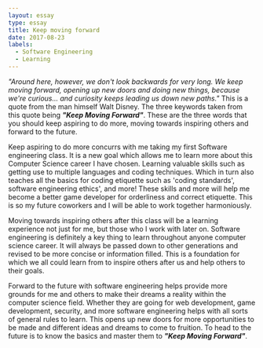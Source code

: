 ```yaml
---
layout: essay
type: essay
title: Keep moving forward
date: 2017-08-23
labels:
  - Software Engineering
  - Learning
---
```


_"Around here, however, we don't look backwards for very long. We keep moving forward, opening up new doors and doing new things, because we're curious... and curiosity keeps leading us down new paths."_ This is a quote from the man himself Walt Disney. The three keywords taken from this quote being _**"Keep Moving Forward"**_. These are the three words that you should keep aspiring to do more, moving towards inspiring others and forward to the future.

Keep aspiring to do more concurrs with me taking my first Software engineering class. It is a new goal which allows me to learn more about this Computer Science career I have chosen. Learning valuable skills such as getting use to multiple languages and coding techniques. Which in turn  also teaches all the basics for coding etiquette such as 'coding standards', software engineering ethics', and more! These skills and more will help me become a better game developer for orderliness and correct etiquette. This is so my future coworkers and I will be able to work together harmoniously.

Moving towards inspiring others after this class will be a learning experience not just for me, but those who I work with later on. Software engineering is definitely a key thing to learn throughout anyone computer science career. It will always be passed down to other generations and revised to be more concise or information filled. This is a foundation for which we all could learn from to inspire others after us and help others to their goals. 

Forward to the future with software engineering helps provide more grounds for me and others to make their dreams a reality within the computer science field. Whether they are going for web development, game development, security, and more software engineering helps with all sorts of general rules to learn. This opens up new doors for more opportunities to be made and different ideas and dreams to come to fruition. To head to the future is to know the basics and master them to _**"Keep Moving Forward"**_.
